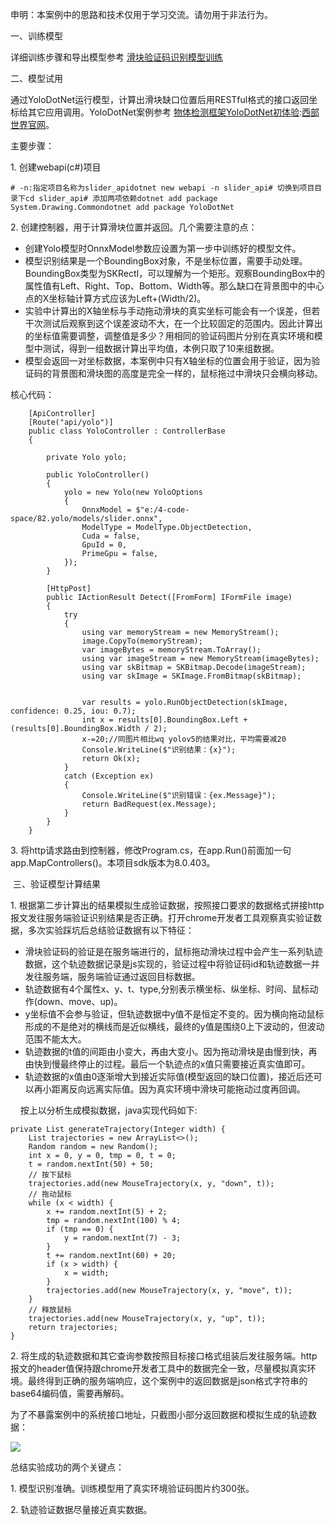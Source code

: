 
申明：本案例中的思路和技术仅用于学习交流。请勿用于非法行为。


一、训练模型


详细训练步骤和导出模型参考 [滑块验证码识别模型训练](https://github.com)


二、模型试用


通过YoloDotNet运行模型，计算出滑块缺口位置后用RESTful格式的接口返回坐标给其它应用调用。YoloDotNet案例参考 [物体检测框架YoloDotNet初体验](https://github.com):[西部世界官网](https://tianchuang88.com)。


主要步骤：


1\. 创建webapi(c\#)项目




```
# -n:指定项目名称为slider_apidotnet new webapi -n slider_api# 切换到项目目录下cd slider_api# 添加两项依赖dotnet add package System.Drawing.Commondotnet add package YoloDotNet
```


2\. 创建控制器，用于计算滑块位置并返回。几个需要注意的点：


* 创建Yolo模型时OnnxModel参数应设置为第一步中训练好的模型文件。
* 模型识别结果是一个BoundingBox对象，不是坐标位置，需要手动处理。BoundingBox类型为SKRectI，可以理解为一个矩形。观察BoundingBox中的属性值有Left、Right、Top、Bottom、Width等。那么缺口在背景图中的中心点的X坐标轴计算方式应该为Left\+(Width/2\)。
* 实验中计算出的X轴坐标与手动拖动滑块的真实坐标可能会有一个误差，但若干次测试后观察到这个误差波动不大，在一个比较固定的范围内。因此计算出的坐标值需要调整，调整值是多少？用相同的验证码图片分别在真实环境和模型中测试，得到一组数据计算出平均值，本例只取了10来组数据。
* 模型会返回一对坐标数据，本案例中只有X轴坐标的位置会用于验证，因为验证码的背景图和滑块图的高度是完全一样的，鼠标拖过中滑块只会横向移动。


核心代码：




```
    [ApiController]
    [Route("api/yolo")]
    public class YoloController : ControllerBase
    {

        private Yolo yolo;

        public YoloController()
        {
            yolo = new Yolo(new YoloOptions
            {
                OnnxModel = $"e:/4-code-space/82.yolo/models/slider.onnx",
                ModelType = ModelType.ObjectDetection,
                Cuda = false,
                GpuId = 0,
                PrimeGpu = false,
            });
        }

        [HttpPost]
        public IActionResult Detect([FromForm] IFormFile image)
        {
            try
            {
                using var memoryStream = new MemoryStream();
                image.CopyTo(memoryStream);
                var imageBytes = memoryStream.ToArray();
                using var imageStream = new MemoryStream(imageBytes);
                using var skBitmap = SKBitmap.Decode(imageStream);
                using var skImage = SKImage.FromBitmap(skBitmap);


                var results = yolo.RunObjectDetection(skImage, confidence: 0.25, iou: 0.7);
                int x = results[0].BoundingBox.Left + (results[0].BoundingBox.Width / 2);
                x-=20;//同图片相比wq yolov5的结果对比，平均需要减20
                Console.WriteLine($"识别结果：{x}");
                return Ok(x);
            }
            catch (Exception ex)
            {
                Console.WriteLine($"识别错误：{ex.Message}");
                return BadRequest(ex.Message);
            }
        }
    }
```


3\. 将http请求路由到控制器，修改Program.cs，在app.Run()前面加一句app.MapControllers()。本项目sdk版本为8\.0\.403。


 三、验证模型计算结果


1\. 根据第二步计算出的结果模拟生成验证数据，按照接口要求的数据格式拼接http报文发往服务端验证识别结果是否正确。打开chrome开发者工具观察真实验证数据，多次实验踩坑后总结验证数据有以下特征：


* 滑块验证码的验证是在服务端进行的，鼠标拖动滑块过程中会产生一系列轨迹数据，这个轨迹数据记录是js实现的，验证过程中将验证码id和轨迹数据一并发往服务端，服务端验证通过返回目标数据。
* 轨迹数据有4个属性x、y、t、type,分别表示横坐标、纵坐标、时间、鼠标动作(down、move、up)。
* y坐标值不会参与验证，但轨迹数据中y值不是恒定不变的。因为横向拖动鼠标形成的不是绝对的横线而是近似横线，最终的y值是围绕0上下波动的，但波动范围不能太大。
* 轨迹数据的t值的间距由小变大，再由大变小。因为拖动滑块是由慢到快，再由快到慢最终停止的过程。最后一个轨迹点的x值只需要接近真实值即可。
* 轨迹数据的x值由0逐渐增大到接近实际值(模型返回的缺口位置)，接近后还可以再小距离反向远离实际值。因为真实环境中滑块可能拖动过度再回调。


    按上以分析生成模拟数据，java实现代码如下:




```
private List generateTrajectory(Integer width) {
    List trajectories = new ArrayList<>();
    Random random = new Random();
    int x = 0, y = 0, tmp = 0, t = 0;
    t = random.nextInt(50) + 50;
    // 按下鼠标
    trajectories.add(new MouseTrajectory(x, y, "down", t));
    // 拖动鼠标
    while (x < width) {
        x += random.nextInt(5) + 2;
        tmp = random.nextInt(100) % 4;
        if (tmp == 0) {
            y = random.nextInt(7) - 3;
        }
        t += random.nextInt(60) + 20;
        if (x > width) {
            x = width;
        }
        trajectories.add(new MouseTrajectory(x, y, "move", t));
    }
    // 释放鼠标
    trajectories.add(new MouseTrajectory(x, y, "up", t));
    return trajectories;
}
```


2\. 将生成的轨迹数据和其它查询参数按照目标接口格式组装后发往服务端。http报文的header值保持跟chrome开发者工具中的数据完全一致，尽量模拟真实环境。最终得到正确的服务端响应，这个案例中的返回数据是json格式字符串的base64编码值，需要再解码。


为了不暴露案例中的系统接口地址，只截图小部分返回数据和模拟生成的轨迹数据：


![](https://img2024.cnblogs.com/blog/574644/202411/574644-20241116094537745-509341207.png)


总结实验成功的两个关键点：


1\. 模型识别准确。训练模型用了真实环境验证码图片约300张。


2\. 轨迹验证数据尽量接近真实数据。


 


